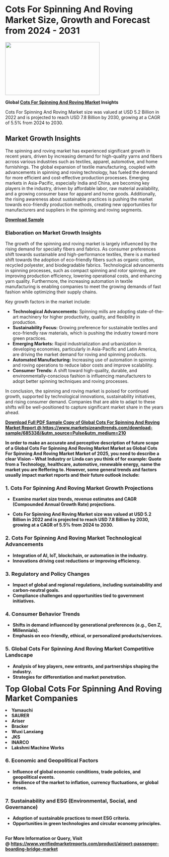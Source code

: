 <H1>Cots For Spinning And Roving Market Size, Growth and Forecast from 2024 - 2031</H1><img class="aligncenter size-medium wp-image-584254" src="https://thirdeyenews.in/wp-content/uploads/2024/09/Global-Market-Research-300x168.jpeg" alt="" width="300" height="168" /><p><strong>Global&nbsp;<a href="https://www.marketsizeandtrends.com/download-sample/685338/&amp;utm_source=Pulse&amp;utm_medium=210">Cots For Spinning And Roving Market</a> Insights</strong></p><p>Cots For Spinning And Roving Market size was valued at USD 5.2 Billion in 2022 and is projected to reach USD 7.8 Billion by 2030, growing at a CAGR of 5.5% from 2024 to 2030.</p><p><h2>Market Growth Insights</h2> <p>The spinning and roving market has experienced significant growth in recent years, driven by increasing demand for high-quality yarns and fibers across various industries such as textiles, apparel, automotive, and home furnishings. The global expansion of textile manufacturing, coupled with advancements in spinning and roving technology, has fueled the demand for more efficient and cost-effective production processes. Emerging markets in Asia-Pacific, especially India and China, are becoming key players in the industry, driven by affordable labor, raw material availability, and a growing consumer base for apparel and home goods. Additionally, the rising awareness about sustainable practices is pushing the market towards eco-friendly production methods, creating new opportunities for manufacturers and suppliers in the spinning and roving segments.</p> <p><strong><a href="#">Download Sample</a></strong></p> <h3>Elaboration on Market Growth Insights</h3> <p>The growth of the spinning and roving market is largely influenced by the rising demand for specialty fibers and fabrics. As consumer preferences shift towards sustainable and high-performance textiles, there is a marked shift towards the adoption of eco-friendly fibers such as organic cotton, recycled polyester, and biodegradable fabrics. Technological advancements in spinning processes, such as compact spinning and rotor spinning, are improving production efficiency, lowering operational costs, and enhancing yarn quality. Furthermore, the increasing automation in textile manufacturing is enabling companies to meet the growing demands of fast fashion while optimizing their supply chains.</p> <p>Key growth factors in the market include:</p> <ul> <li><strong>Technological Advancements:</strong> Spinning mills are adopting state-of-the-art machinery for higher productivity, quality, and flexibility in production.</li> <li><strong>Sustainability Focus:</strong> Growing preference for sustainable textiles and eco-friendly raw materials, which is pushing the industry toward more green practices.</li> <li><strong>Emerging Markets:</strong> Rapid industrialization and urbanization in developing economies, particularly in Asia-Pacific and Latin America, are driving the market demand for roving and spinning products.</li> <li><strong>Automated Manufacturing:</strong> Increasing use of automation in spinning and roving operations to reduce labor costs and improve scalability.</li> <li><strong>Consumer Trends:</strong> A shift toward high-quality, durable, and environmentally-conscious fashion is influencing manufacturers to adopt better spinning techniques and roving processes.</li> </ul> <p>In conclusion, the spinning and roving market is poised for continued growth, supported by technological innovations, sustainability initiatives, and rising consumer demand. Companies that are able to adapt to these shifts will be well-positioned to capture significant market share in the years ahead.</p> <p><strong><a href="#"></p><p><span class=""><strong>Download Full PDF Sample Copy of Global Cots For Spinning And Roving Market Report</strong> @ <a href="https://www.marketsizeandtrends.com/download-sample/685338/&amp;utm_source=Pulse&amp;utm_medium=210" target="_blank">https://www.marketsizeandtrends.com/download-sample/685338/&amp;utm_source=Pulse&amp;utm_medium=210</a></span></p><p>In order to make an accurate and perceptive description of future scope of a Global&nbsp;Cots For Spinning And Roving Market Market as Global&nbsp;Cots For Spinning And Roving Market Market of 2025, you need to describe a clear Vision &ndash; What Industry or Linda can you think of for example: Quote from a Technology, healthcare, automotive, renewable energy, name the market you are Reffering to. However, some general trends and factors usually impact market reports and their future outlook include:</p><h3>1.&nbsp;<strong>Cots For Spinning And Roving Market Growth Projections</strong></h3><ul><li>Examine market size trends, revenue estimates and CAGR (Compounded Annual Growth Rate) projections.</li><li><p>Cots For Spinning And Roving Market size was valued at USD 5.2 Billion in 2022 and is projected to reach USD 7.8 Billion by 2030, growing at a CAGR of 5.5% from 2024 to 2030.</p></li></ul><h3>2.&nbsp;<strong>Cots For Spinning And Roving Market Technological Advancements</strong></h3><ul><li>Integration of AI, IoT, blockchain, or automation in the industry.</li><li>Innovations driving cost reductions or improving efficiency.</li></ul><h3>3.&nbsp;<strong>Regulatory and Policy Changes</strong></h3><ul><li>Impact of global and regional regulations, including sustainability and carbon-neutral goals.</li><li>Compliance challenges and opportunities tied to government initiatives.</li></ul><h3>4.&nbsp;<strong>Consumer Behavior Trends</strong></h3><ul><li>Shifts in demand influenced by generational preferences (e.g., Gen Z, Millennials).</li><li>Emphasis on eco-friendly, ethical, or personalized products/services.</li></ul><h3>5.&nbsp;<strong>Global Cots For Spinning And Roving Market Competitive Landscape</strong></h3><ul><li>Analysis of key players, new entrants, and partnerships shaping the industry.</li><li>Strategies for differentiation and market penetration.</li></ul><p data-pm-slice="1 1 []"><span style="color: inherit; font-family: inherit; font-size: 25px;">Top Global Cots For Spinning And Roving Market Companies</span></p><div class="" data-test-id=""><p><li>Yamauchi</li><li> SAURER</li><li> Ariser</li><li> Bracker</li><li> Wuxi Lanxiang</li><li> JKS</li><li> INARCO</li><li> Lakshmi Machine Works</li></p></div><h3>6.&nbsp;<strong>Economic and Geopolitical Factors</strong></h3><ul><li>Influence of global economic conditions, trade policies, and geopolitical events.</li><li>Resilience of the market to inflation, currency fluctuations, or global crises.</li></ul><h3>7.&nbsp;<strong>Sustainability and ESG (Environmental, Social, and Governance)</strong></h3><ul><li>Adoption of sustainable practices to meet ESG criteria.</li><li>Opportunities in green technologies and circular economy principles.</li></ul><h2><strong style="font-size: 14px;">For More Information or Query, Visit @&nbsp;</strong><a style="background-color: #ffffff; font-size: 14px;" href="https://www.marketsizeandtrends.com/report/cots-for-spinning-and-roving-market/" target="_blank">https://www.verifiedmarketreports.com/product/airport-passenger-boarding-bridge-market</a></h2>
